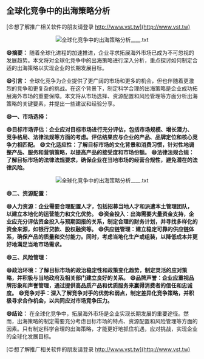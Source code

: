 ## **全球化竞争中的出海策略分析**

[😍想了解推广相关软件的朋友请登录 http://www.vst.tw](http://www.vst.tw)

 <center><img src="https://vst.tw/MP4/tuiguang/png/0.png" alt="全球化竞争中的出海策略分析____.txt"></center>

**😄摘要：**
随着全球化进程的加速推进，企业寻求拓展海外市场已成为不可忽视的发展趋势。本文将对全球化竞争中的出海策略进行深入分析，重点探讨如何制定合适的出海策略以实现企业的长期发展目标。

**😄引言：**
全球化竞争为企业提供了更广阔的市场和更多的机会，但也伴随着更激烈的竞争和更复杂的挑战。在这个背景下，制定科学合理的出海策略是企业成功拓展海外市场的重要保障。本文将从市场选择、资源配置和风险管理等方面分析出海策略的关键要素，并提出一些建议和经验分享。

**😄一、市场选择：**

**😄目标市场评估：企业应对目标市场进行充分评估，包括市场规模、增长潜力、竞争格局、法律法规等方面的考虑。评估结果应与企业的产品、品牌定位和核心竞争力相匹配。**
**😄文化适应性：了解目标市场的文化背景和消费习惯，针对性地调整产品、服务和营销策略，以提高产品的接受度和市场份额。**
**😄法律法规合规：了解目标市场的法律法规要求，确保企业在当地市场的经营合规性，避免潜在的法律风险。**

 <center><img src="https://vst.tw/MP4/tuiguang/png/3.png" alt="全球化竞争中的出海策略分析____.txt"></center>

**😄二、资源配置：**

**😄人力资源：企业需要合理配置人才，包括招募当地人才和派遣本土管理团队，以建立本地化的运营能力和文化优势。**
**😄资金投入：出海需要大量资金支持，企业应充分评估资金投入与预期回报的关系，制定合理的财务计划，并寻找多样化的资金来源，如银行贷款、股权融资等。**
**😄供应链管理：建立稳定可靠的供应链体系，确保产品的质量和交付能力。同时，考虑当地化生产或组装，以降低成本并更好地满足当地市场需求。**

**😄三、风险管理：**

**😄政治环境：了解目标市场的政治稳定性和政策变化趋势，制定灵活的应对策略，并积极与当地政府及相关部门建立良好的关系。**
**😄品牌声誉：企业应重视品牌形象和声誉管理，通过提供高品质产品和优质服务来赢得消费者的信任和忠诚度。**
**😄竞争对手：深入了解竞争对手的优势和弱点，制定差异化竞争策略，并积极寻求合作机会，以共同应对市场竞争压力。**

**😄结论：**
在全球化竞争中，拓展海外市场是企业实现长期发展的重要途径。然而，出海策略的制定需要充分考虑目标市场的特点、资源配置和风险管理等方面的因素。只有制定科学合理的出海策略，才能更好地抓住机遇，应对挑战，实现企业的全球化发展目标。

[😍想了解推广相关软件的朋友请登录 http://www.vst.tw](http://www.vst.tw)



